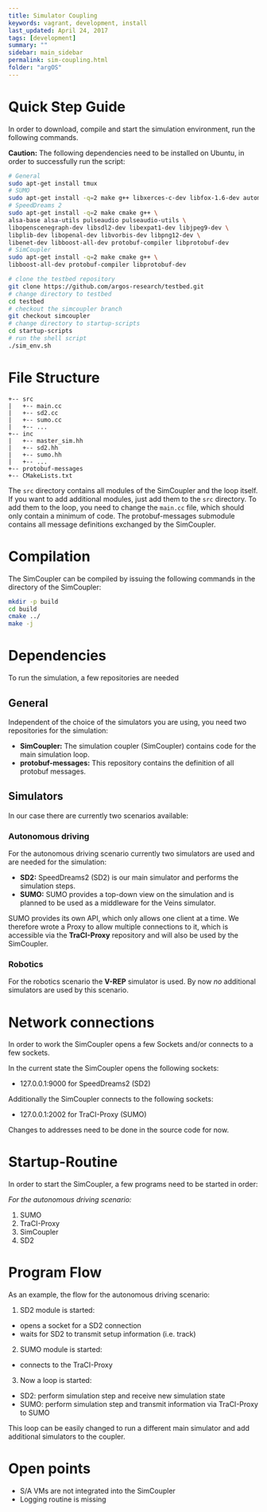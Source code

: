 ```yaml
---
title: Simulator Coupling
keywords: vagrant, development, install
last_updated: April 24, 2017
tags: [development]
summary: ""
sidebar: main_sidebar
permalink: sim-coupling.html
folder: "argOS"
---
```


# Quick Step Guide

In order to download, compile and start the simulation environment, run the following commands.

**Caution:** The following dependencies need to be installed on Ubuntu, in order to successfully run the script:
```sh
# General
sudo apt-get install tmux
# SUMO
sudo apt-get install -q=2 make g++ libxerces-c-dev libfox-1.6-dev automake libtool
# SpeedDreams 2
sudo apt-get install -q=2 make cmake g++ \
alsa-base alsa-utils pulseaudio pulseaudio-utils \
libopenscenegraph-dev libsdl2-dev libexpat1-dev libjpeg9-dev \
libplib-dev libopenal-dev libvorbis-dev libpng12-dev \
libenet-dev libboost-all-dev protobuf-compiler libprotobuf-dev
# SimCoupler
sudo apt-get install -q=2 make cmake g++ \
libboost-all-dev protobuf-compiler libprotobuf-dev
```

```sh
# clone the testbed repository
git clone https://github.com/argos-research/testbed.git
# change directory to testbed
cd testbed
# checkout the simcoupler branch
git checkout simcoupler
# change directory to startup-scripts
cd startup-scripts
# run the shell script
./sim_env.sh
```

# File Structure
```
+-- src
|   +-- main.cc
|   +-- sd2.cc
|   +-- sumo.cc
|   +-- ...
+-- inc
|   +-- master_sim.hh
|   +-- sd2.hh
|   +-- sumo.hh
|   +-- ...
+-- protobuf-messages
+-- CMakeLists.txt
```

The `src` directory contains all modules of the SimCoupler and the loop itself.
If you want to add additional modules, just add them to the `src` directory.
To add them to the loop, you need to change the `main.cc` file,
which should only contain a minimum of code.
The protobuf-messages submodule contains all message definitions exchanged by the SimCoupler.

# Compilation
The SimCoupler can be compiled by issuing the following commands
in the directory of the SimCoupler:
```sh
mkdir -p build
cd build
cmake ../
make -j
```

# Dependencies
To run the simulation, a few repositories are needed

## General
Independent of the choice of the simulators you are using,
you need two repositories for the simulation:

- **SimCoupler:** The simulation coupler (SimCoupler) contains code for the main simulation loop.
- **protobuf-messages:** This repository contains the definition of all protobuf messages.

## Simulators
In our case there are currently two scenarios available:

### Autonomous driving
For the autonomous driving scenario currently two simulators are used
and are needed for the simulation:

- **SD2:** SpeedDreams2 (SD2) is our main simulator and performs the simulation steps.
- **SUMO:** SUMO provides a top-down view on the simulation
and is planned to be used as a middleware for the Veins simulator.

SUMO provides its own API, which only allows one client at a time.
We therefore wrote a Proxy to allow multiple connections to it,
which is accessible via the **TraCI-Proxy** repository
and will also be used by the SimCoupler.

### Robotics
For the robotics scenario the **V-REP** simulator is used.
By now *no* additional simulators are used by this scenario.

# Network connections
In order to work the SimCoupler opens a few Sockets
and/or connects to a few sockets.

In the current state the SimCoupler opens the following sockets:
* 127.0.0.1:9000 for SpeedDreams2 (SD2)

Additionally the SimCoupler connects to the following sockets:
* 127.0.0.1:2002 for TraCI-Proxy (SUMO)

Changes to addresses need to be done in the source code for now.

# Startup-Routine
In order to start the SimCoupler,
a few programs need to be started in order:

*For the autonomous driving scenario:*
1. SUMO
2. TraCI-Proxy
3. SimCoupler
4. SD2

# Program Flow
As an example, the flow for the autonomous driving scenario:
1. SD2 module is started:
  - opens a socket for a SD2 connection
  - waits for SD2 to transmit setup information (i.e. track)
2. SUMO module is started:
  - connects to the TraCI-Proxy
3. Now a loop is started:
  - SD2: perform simulation step and receive new simulation state
  - SUMO: perform simulation step and transmit information via TraCI-Proxy to SUMO

This loop can be easily changed to run a different main simulator
and add additional simulators to the coupler.

# Open points
- S/A VMs are not integrated into the SimCoupler
- Logging routine is missing
